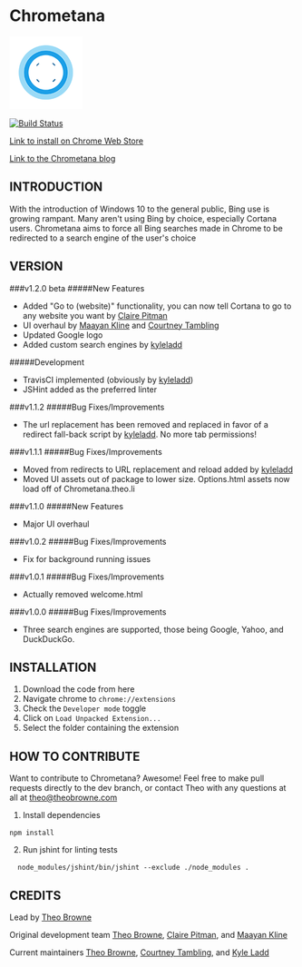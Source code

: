 Chrometana
==============
![Logo](Chrometana/images/logo-128.png)

[![Build Status](https://travis-ci.org/TheoBr/Chrometana.svg?branch=master)](https://travis-ci.org/TheoBr/Chrometana)

[Link to install on Chrome Web Store](https://chrome.google.com/webstore/detail/kaicbfmipfpfpjmlbpejaoaflfdnabnc)

[Link to the Chrometana blog](http://Chrometana.Theo.li)

INTRODUCTION
------------
With the introduction of Windows 10 to the general public, Bing use is growing rampant. Many aren't using Bing by choice, especially Cortana users. Chrometana aims to force all Bing searches made in Chrome to be redirected to a search engine of the user's choice

VERSION
------------
###v1.2.0 beta
#####New Features
 - Added "Go to (website)" functionality, you can now tell Cortana to go to any website you want by [Claire Pitman](https://github.com/ClairePitman)
 - UI overhaul by [Maayan Kline](https://github.com/mok8) and [Courtney Tambling](http://courtneytambling.com/)
 - Updated Google logo
 - Added custom search engines by [kyleladd](https://github.com/kyleladd)

#####Development
 - TravisCI implemented (obviously by [kyleladd](https://github.com/kyleladd))
 - JSHint added as the preferred linter

###v1.1.2
#####Bug Fixes/Improvements
 - The url replacement has been removed and replaced in favor of a redirect fall-back script by [kyleladd](https://github.com/kyleladd). No more tab permissions!

###v1.1.1
#####Bug Fixes/Improvements
 - Moved from redirects to URL replacement and reload added by [kyleladd](https://github.com/kyleladd)
 - Moved UI assets out of package to lower size. Options.html assets now load off of Chrometana.theo.li

###v1.1.0
#####New Features
 - Major UI overhaul

###v1.0.2
#####Bug Fixes/Improvements
 - Fix for background running issues

###v1.0.1
#####Bug Fixes/Improvements
 - Actually removed welcome.html

###v1.0.0
#####Bug Fixes/Improvements
 - Three search engines are supported, those being Google, Yahoo, and DuckDuckGo.

INSTALLATION
------------
  1. Download the code from here
  2. Navigate chrome to `chrome://extensions`
  3. Check the `Developer mode` toggle
  4. Click on `Load Unpacked Extension...`
  5. Select the folder containing the extension

HOW TO CONTRIBUTE
------------
Want to contribute to Chrometana? Awesome! Feel free to make pull requests directly to the dev branch, or contact Theo with any questions at all at <theo@theobrowne.com>

  1. Install dependencies
  ```
  npm install
  ```
  2.  Run jshint for linting tests
  ```
    node_modules/jshint/bin/jshint --exclude ./node_modules .
  ```

CREDITS
------------
Lead by [Theo Browne](http://www.theo.li)

Original development team [Theo Browne](http://www.theo.li), [Claire Pitman](https://github.com/ClairePitman), and [Maayan Kline](https://github.com/mok8)

Current maintainers [Theo Browne](http://www.theo.li), [Courtney Tambling](http://courtneytambling.com/), and [Kyle Ladd](https://github.com/kyleladd)
